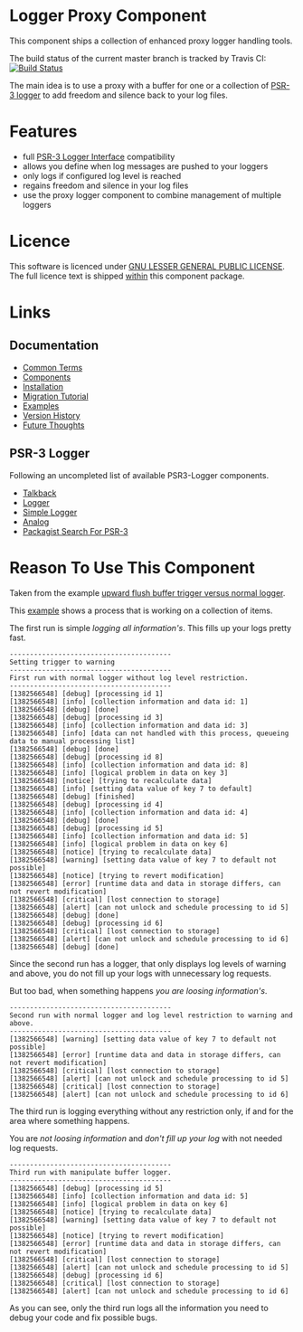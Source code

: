 # Logger Proxy Component

This component ships a collection of enhanced proxy logger handling tools.

The build status of the current master branch is tracked by Travis CI:
[![Build Status](https://travis-ci.org/stevleibelt/php_component_proxy_logger.png?branch=master)](http://travis-ci.org/stevleibelt/php_component_proxy_logger)

The main idea is to use a proxy with a buffer for one or a collection of [PSR-3 logger](https://github.com/php-fig/log) to add freedom and silence back to your log files.

# Features

* full [PSR-3 Logger Interface](https://github.com/php-fig/fig-standards/blob/master/accepted/PSR-3-logger-interface.md) compatibility
* allows you define when log messages are pushed to your loggers
* only logs if configured log level is reached
* regains freedom and silence in your log files
* use the proxy logger component to combine management of multiple loggers

# Licence

This software is licenced under [GNU LESSER GENERAL PUBLIC LICENSE](https://www.gnu.org/copyleft/lesser.html).
The full licence text is shipped [within](https://github.com/stevleibelt/php_component_proxy_logger/blob/master/LICENSE) this component package.

# Links

## Documentation

* [Common Terms](https://github.com/stevleibelt/php_component_proxy_logger/blob/master/documentation/CommonTerms.md)
* [Components](https://github.com/stevleibelt/php_component_proxy_logger/blob/master/documentation/Components.md)
* [Installation](https://github.com/stevleibelt/php_component_proxy_logger/blob/master/documentation/Installation.md)
* [Migration Tutorial](https://github.com/stevleibelt/php_component_proxy_logger/blob/master/documentation/MigrationTutorial.md)
* [Examples](https://github.com/stevleibelt/php_component_proxy_logger/blob/master/documentation/Examples.md)
* [Version History](https://github.com/stevleibelt/php_component_proxy_logger/blob/master/documentation/VersionHistory.md)
* [Future Thoughts](https://github.com/stevleibelt/php_component_proxy_logger/blob/master/documentation/FutureThoughts.md)

## PSR-3 Logger

Following an uncompleted list of available PSR3-Logger components.

* [Talkback](https://github.com/chrisnoden/talkback)
* [Logger](https://github.com/geoffroy-aubry/Logger)
* [Simple Logger](https://github.com/fguillot/simpleLogger)
* [Analog](https://github.com/jbroadway/analog)
* [Packagist Search For PSR-3](https://packagist.org/search/?tags=psr-3)

# Reason To Use This Component

Taken from the example [upward flush buffer trigger versus normal logger](https://github.com/stevleibelt/php_component_proxy_logger/blob/master/examples/Example/ManipulateBufferLogger/ExampleWithUpwardFlushBufferTriggerVersusNormalLogger.php).

This [example](https://github.com/stevleibelt/php_component_proxy_logger/blob/master/examples/Example) shows a process that is working on a collection of items.

The first run is simple *logging all information's*. This fills up your logs pretty fast.

```shell
----------------------------------------
Setting trigger to warning
----------------------------------------
First run with normal logger without log level restriction.
----------------------------------------
[1382566548] [debug] [processing id 1]
[1382566548] [info] [collection information and data id: 1]
[1382566548] [debug] [done]
[1382566548] [debug] [processing id 3]
[1382566548] [info] [collection information and data id: 3]
[1382566548] [info] [data can not handled with this process, queueing data to manual processing list]
[1382566548] [debug] [done]
[1382566548] [debug] [processing id 8]
[1382566548] [info] [collection information and data id: 8]
[1382566548] [info] [logical problem in data on key 3]
[1382566548] [notice] [trying to recalculate data]
[1382566548] [info] [setting data value of key 7 to default]
[1382566548] [debug] [finished]
[1382566548] [debug] [processing id 4]
[1382566548] [info] [collection information and data id: 4]
[1382566548] [debug] [done]
[1382566548] [debug] [processing id 5]
[1382566548] [info] [collection information and data id: 5]
[1382566548] [info] [logical problem in data on key 6]
[1382566548] [notice] [trying to recalculate data]
[1382566548] [warning] [setting data value of key 7 to default not possible]
[1382566548] [notice] [trying to revert modification]
[1382566548] [error] [runtime data and data in storage differs, can not revert modification]
[1382566548] [critical] [lost connection to storage]
[1382566548] [alert] [can not unlock and schedule processing to id 5]
[1382566548] [debug] [done]
[1382566548] [debug] [processing id 6]
[1382566548] [critical] [lost connection to storage]
[1382566548] [alert] [can not unlock and schedule processing to id 6]
[1382566548] [debug] [done]
```

Since the second run has a logger, that only displays log levels of warning and above, you do not fill up your logs with unnecessary log requests.

But too bad, when something happens *you are loosing information's*.

```shell
----------------------------------------
Second run with normal logger and log level restriction to warning and above.
----------------------------------------
[1382566548] [warning] [setting data value of key 7 to default not possible]
[1382566548] [error] [runtime data and data in storage differs, can not revert modification]
[1382566548] [critical] [lost connection to storage]
[1382566548] [alert] [can not unlock and schedule processing to id 5]
[1382566548] [critical] [lost connection to storage]
[1382566548] [alert] [can not unlock and schedule processing to id 6]
```

The third run is logging everything without any restriction only, if and for the area where something happens.

You are *not loosing information* and *don't fill up your log* with not needed log requests.

```shell
----------------------------------------
Third run with manipulate buffer logger.
----------------------------------------
[1382566548] [debug] [processing id 5]
[1382566548] [info] [collection information and data id: 5]
[1382566548] [info] [logical problem in data on key 6]
[1382566548] [notice] [trying to recalculate data]
[1382566548] [warning] [setting data value of key 7 to default not possible]
[1382566548] [notice] [trying to revert modification]
[1382566548] [error] [runtime data and data in storage differs, can not revert modification]
[1382566548] [critical] [lost connection to storage]
[1382566548] [alert] [can not unlock and schedule processing to id 5]
[1382566548] [debug] [processing id 6]
[1382566548] [critical] [lost connection to storage]
[1382566548] [alert] [can not unlock and schedule processing to id 6]
```

As you can see, only the third run logs all the information you need to debug your code and fix possible bugs.
